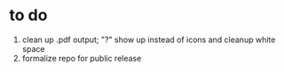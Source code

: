 # to do

1. clean up .pdf output; "?" show up instead of icons and cleanup white space
2. formalize repo for public release